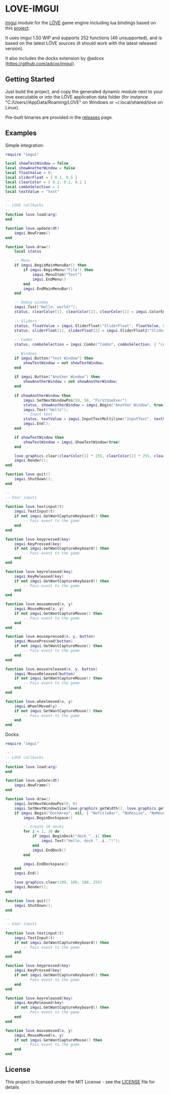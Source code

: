 # LOVE-IMGUI

[imgui](https://github.com/ocornut/imgui) module for the [LÖVE](https://love2d.org/) game engine including lua bindings based on this [project](https://github.com/patrickriordan/imgui_lua_bindings).

It uses imgui 1.50 WIP and supports 252 functions (46 unsupported), and is based on the latest LÖVE sources (it should work with the latest released version).

It also includes the docks extension by @adcox (https://github.com/adcox/imgui).

## Getting Started

Just build the project, and copy the generated dynamic module next to your love executable or into the LÖVE application data folder (for instance "C:/Users/<user>/AppData/Roaming/LOVE" on Windows or ~/.local/shared/love on Linux).

Pre-built binaries are provided in the [releases](https://github.com/slages/love-imgui/releases) page.

## Examples

Simple integration:
```lua
require "imgui"

local showTestWindow = false
local showAnotherWindow = false
local floatValue = 0;
local sliderFloat = { 0.1, 0.5 }
local clearColor = { 0.2, 0.2, 0.2 }
local comboSelection = 1
local textValue = "text"

--
-- LOVE callbacks
--
function love.load(arg)
end

function love.update(dt)
    imgui.NewFrame()
end

function love.draw()
    local status

    -- Menu
    if imgui.BeginMainMenuBar() then
        if imgui.BeginMenu("File") then
            imgui.MenuItem("Test")
            imgui.EndMenu()
        end
        imgui.EndMainMenuBar()
    end

    -- Debug window
    imgui.Text("Hello, world!");
    status, clearColor[1], clearColor[2], clearColor[3] = imgui.ColorEdit3("Clear color", clearColor[1], clearColor[2], clearColor[3]);
    
    -- Sliders
    status, floatValue = imgui.SliderFloat("SliderFloat", floatValue, 0.0, 1.0);
    status, sliderFloat[1], sliderFloat[2] = imgui.SliderFloat2("SliderFloat2", sliderFloat[1], sliderFloat[2], 0.0, 1.0);
    
    -- Combo
    status, comboSelection = imgui.Combo("Combo", comboSelection, { "combo1", "combo2", "combo3", "combo4" }, 4);

    -- Windows
    if imgui.Button("Test Window") then
        showTestWindow = not showTestWindow;
    end
    
    if imgui.Button("Another Window") then
        showAnotherWindow = not showAnotherWindow;
    end
    
    if showAnotherWindow then
        imgui.SetNextWindowPos(50, 50, "FirstUseEver")
        status, showAnotherWindow = imgui.Begin("Another Window", true, { "AlwaysAutoResize", "NoTitleBar" });
        imgui.Text("Hello");
        -- Input text
        status, textValue = imgui.InputTextMultiline("InputText", textValue, 200, 300, 200);
        imgui.End();
    end

    if showTestWindow then
        showTestWindow = imgui.ShowTestWindow(true)
    end

    love.graphics.clear(clearColor[1] * 255, clearColor[2] * 255, clearColor[3] * 255, 255)
    imgui.Render();
end

function love.quit()
    imgui.ShutDown();
end

--
-- User inputs
--
function love.textinput(t)
    imgui.TextInput(t)
    if not imgui.GetWantCaptureKeyboard() then
        -- Pass event to the game
    end
end

function love.keypressed(key)
    imgui.KeyPressed(key)
    if not imgui.GetWantCaptureKeyboard() then
        -- Pass event to the game
    end
end

function love.keyreleased(key)
    imgui.KeyReleased(key)
    if not imgui.GetWantCaptureKeyboard() then
        -- Pass event to the game
    end
end

function love.mousemoved(x, y)
    imgui.MouseMoved(x, y)
    if not imgui.GetWantCaptureMouse() then
        -- Pass event to the game
    end
end

function love.mousepressed(x, y, button)
    imgui.MousePressed(button)
    if not imgui.GetWantCaptureMouse() then
        -- Pass event to the game
    end
end

function love.mousereleased(x, y, button)
    imgui.MouseReleased(button)
    if not imgui.GetWantCaptureMouse() then
        -- Pass event to the game
    end
end

function love.wheelmoved(x, y)
    imgui.WheelMoved(y)
    if not imgui.GetWantCaptureMouse() then
        -- Pass event to the game
    end
end
```

Docks:
```lua
require "imgui"

--
-- LOVE callbacks
--
function love.load(arg)
end

function love.update(dt)
    imgui.NewFrame()
end

function love.draw()
    imgui.SetNextWindowPos(0, 0)
    imgui.SetNextWindowSize(love.graphics.getWidth(), love.graphics.getHeight())
    if imgui.Begin("DockArea", nil, { "NoTitleBar", "NoResize", "NoMove" }) then
        imgui.BeginDockspace()

        -- Create 10 docks
        for i = 1, 10 do
            if imgui.BeginDock("dock_"..i) then
                imgui.Text("Hello, dock "..i.."!");
            end
            imgui.EndDock()
        end

        imgui.EndDockspace()
    end
    imgui.End()

    love.graphics.clear(100, 100, 100, 255)
    imgui.Render();
end

function love.quit()
    imgui.ShutDown();
end

--
-- User inputs
--
function love.textinput(t)
    imgui.TextInput(t)
    if not imgui.GetWantCaptureKeyboard() then
        -- Pass event to the game
    end
end

function love.keypressed(key)
    imgui.KeyPressed(key)
    if not imgui.GetWantCaptureKeyboard() then
        -- Pass event to the game
    end
end

function love.keyreleased(key)
    imgui.KeyReleased(key)
    if not imgui.GetWantCaptureKeyboard() then
        -- Pass event to the game
    end
end

function love.mousemoved(x, y)
    imgui.MouseMoved(x, y)
    if not imgui.GetWantCaptureMouse() then
        -- Pass event to the game
    end
end
```

## License

This project is licensed under the MIT License - see the [LICENSE](LICENSE) file for details


